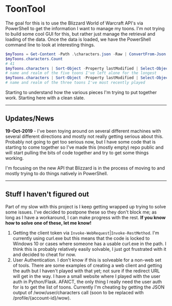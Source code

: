 # ToonTool

The goal for this is to use the Blizzard World of Warcraft API's via PowerShell to get the information I want to manage my toons. I'm not trying to build some cool GUI for this, but rather just manage the retrieval and loading of the data. Once the data is loaded, we have the PowerShell command line to look at interesting things.

```powershell
$myToons = Get-Content -Path .\characters.json -Raw | ConvertFrom-Json
$myToons.characters.Count
# 41
$myToons.characters | Sort-Object -Property lastModified | Select-Object -First 5  -Property name,realm
# name and realm of the five toons I've left alone for the longest
$myToons.characters | Sort-Object -Property lastModified | Select-Object -Last 3  -Property name,realm
# name and realm of the three toons I've most recently played
```

Starting to understand how the various pieces I'm trying to put together work. Starting here with a clean slate.

---

## Updates/News

**19-Oct-2019** - I've been toying around on several different machines with several different directions and mostly not really getting serious about this. Probably not going to get too serious now, but I have some code that is starting to come together so I've made this (mostly empty) repo public and will start pulling the bits of code together and try to get some things working.

I'm focusing on the new API that Blizzard is in the process of moving to and mostly trying to do things natively in PowerShell.

---

## Stuff I haven't figured out

Part of my slow with this project is I keep getting wrapped up trying to solve some issues. I've decided to postpone these so they don't block me; as long as I have a workaround, I can make progress with the rest. **If you know how to solve one of these, let me know!**

1. Getting the client token via `Invoke-WebRequest`|`Invoke-RestMethod`. I'm currently using curl.exe but this means that the code is locked to Windows 10 or cases where someone has a usable curl.exe in the path. I think this is probably relatively easily solvable, I just got frustrated with it and decided to cheat for now.
1. User Authentication. I don't know if this is solveable for a non-web set of tools. There are some examples of creating a web client and getting the auth but I haven't played with that yet; not sure if the redirect URL will get in the way. I have a small website where I played with the user auth in Python/Flask. AFAICT, the only thing I really need the user auth for is to get the list of toons. Currently I'm cheating by getting the JSON output of /wow/user/characters call (soon to be replaced with /profile/{account-id}/wow).
